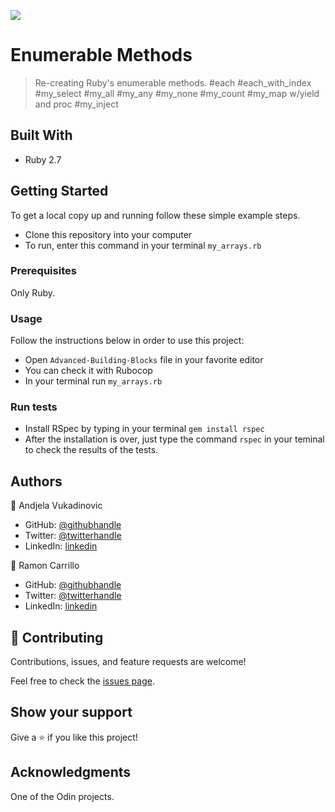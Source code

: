 ![](https://img.shields.io/badge/Microverse-blueviolet)

# Enumerable Methods

> Re-creating Ruby's enumerable methods.
  #each
  #each_with_index
  #my_select
  #my_all
  #my_any
  #my_none
  #my_count
  #my_map w/yield and proc
  #my_inject

## Built With

- Ruby 2.7

## Getting Started

To get a local copy up and running follow these simple example steps.

- Clone this repository into your computer
- To run, enter this command in your terminal `my_arrays.rb`

### Prerequisites

Only Ruby.

### Usage

Follow the instructions below in order to use this project:

- Open `Advanced-Building-Blocks` file in your favorite editor
- You can check it with Rubocop
- In your terminal run `my_arrays.rb`

### Run tests

- Install RSpec by typing in your terminal `gem install rspec`
- After the installation is over, just type the command `rspec` in your teminal to check the results of the tests.

## Authors

👤 Andjela Vukadinovic 

- GitHub: [@githubhandle](https://github.com/410AngelaVu)
- Twitter: [@twitterhandle](@vukadinov7)
- LinkedIn: [linkedin](https://www.linkedin.com/in/andjela-vukadinovic-67a21b1b2/)

👤 Ramon Carrillo

- GitHub: [@githubhandle](https://github.com/Ramon-Carrillo)
- Twitter: [@twitterhandle](https://twitter.com/ramon_de_NL)
- LinkedIn: [linkedin](https://www.linkedin.com/in/ramon-carrillo-54525a1ab/)

## 🤝 Contributing

Contributions, issues, and feature requests are welcome!

Feel free to check the [issues page]().

## Show your support

Give a ⭐️ if you like this project!

## Acknowledgments

One of the Odin projects.

